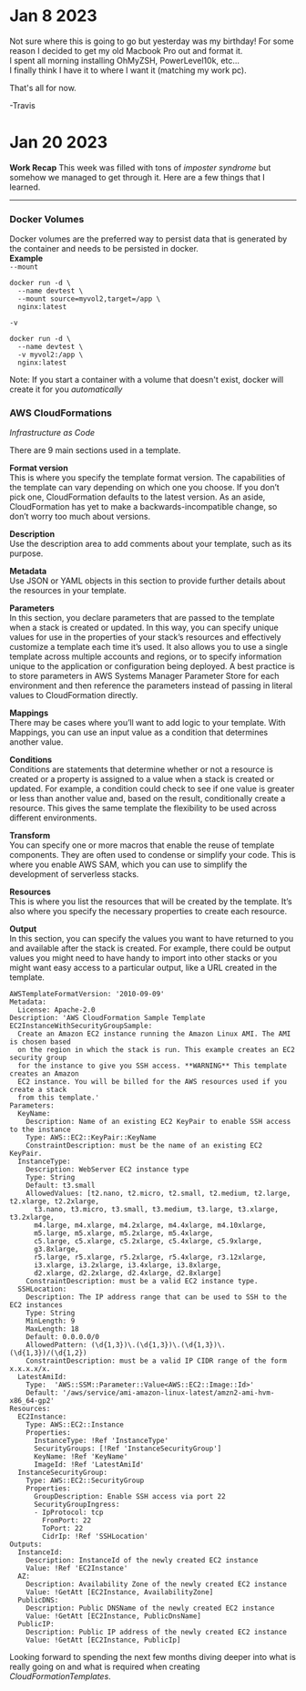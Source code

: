 # Jan 8 2023
Not sure where this is going to go but yesterday was my birthday! For some reason I decided to get my old Macbook Pro out and format it.   
I spent all morning installing OhMyZSH, PowerLevel10k, etc...  
I finally think I have it to where I want it (matching my work pc).

That's all for now.

-Travis

# Jan 20 2023
**Work Recap**
This week was filled with tons of *imposter syndrome* but somehow we managed to get through it. Here are a few things that I learned.  
<hr>

### Docker Volumes
Docker volumes are the preferred way to persist data that is generated by the container and needs to be persisted in docker.  
**Example**   
`--mount`
```
docker run -d \
  --name devtest \
  --mount source=myvol2,target=/app \
  nginx:latest
```
`-v`
```
docker run -d \
  --name devtest \
  -v myvol2:/app \
  nginx:latest
```  
Note: If you start a container with a volume that doesn't exist, docker will create it for you *automatically*  

### AWS CloudFormations
*Infrastructure as Code*

There are 9 main sections used in a template.  

**Format version**  
This is where you specify the template format version. The capabilities of the template can vary depending on which one you choose. If you don’t pick one, CloudFormation defaults to the latest version. As an aside, CloudFormation has yet to make a backwards-incompatible change, so don’t worry too much about versions.

**Description**  
Use the description area to add comments about your template, such as its purpose.

**Metadata**  
Use JSON or YAML objects in this section to provide further details about the resources in your template.

**Parameters**  
In this section, you declare parameters that are passed to the template when a stack is created or updated. In this way, you can specify unique values for use in the properties of your stack’s resources and effectively customize a template each time it’s used. It also allows you to use a single template across multiple accounts and regions, or to specify information unique to the application or configuration being deployed. A best practice is to store parameters in AWS Systems Manager Parameter Store for each environment and then reference the parameters instead of passing in literal values to CloudFormation directly.

**Mappings**  
There may be cases where you’ll want to add logic to your template. With Mappings, you can use an input value as a condition that determines another value.

**Conditions**  
Conditions are statements that determine whether or not a resource is created or a property is assigned to a value when a stack is created or updated. For example, a condition could check to see if one value is greater or less than another value and, based on the result, conditionally create a resource. This gives the same template the flexibility to be used across different environments.

**Transform**   
You can specify one or more macros that enable the reuse of template components. They are often used to condense or simplify your code. This is where you enable AWS SAM, which you can use to simplify the development of serverless stacks.

**Resources**  
This is where you list the resources that will be created by the template. It’s also where you specify the necessary properties to create each resource.

**Output**  
In this section, you can specify the values you want to have returned to you and available after the stack is created. For example, there could be output values you might need to have handy to import into other stacks or you might want easy access to a particular output, like a URL created in the template.


```
AWSTemplateFormatVersion: '2010-09-09'
Metadata:
  License: Apache-2.0
Description: 'AWS CloudFormation Sample Template EC2InstanceWithSecurityGroupSample:
  Create an Amazon EC2 instance running the Amazon Linux AMI. The AMI is chosen based
  on the region in which the stack is run. This example creates an EC2 security group
  for the instance to give you SSH access. **WARNING** This template creates an Amazon
  EC2 instance. You will be billed for the AWS resources used if you create a stack
  from this template.'
Parameters:
  KeyName:
    Description: Name of an existing EC2 KeyPair to enable SSH access to the instance
    Type: AWS::EC2::KeyPair::KeyName
    ConstraintDescription: must be the name of an existing EC2 KeyPair.
  InstanceType:
    Description: WebServer EC2 instance type
    Type: String
    Default: t3.small
    AllowedValues: [t2.nano, t2.micro, t2.small, t2.medium, t2.large, t2.xlarge, t2.2xlarge,
      t3.nano, t3.micro, t3.small, t3.medium, t3.large, t3.xlarge, t3.2xlarge,
      m4.large, m4.xlarge, m4.2xlarge, m4.4xlarge, m4.10xlarge,
      m5.large, m5.xlarge, m5.2xlarge, m5.4xlarge,
      c5.large, c5.xlarge, c5.2xlarge, c5.4xlarge, c5.9xlarge,
      g3.8xlarge,
      r5.large, r5.xlarge, r5.2xlarge, r5.4xlarge, r3.12xlarge,
      i3.xlarge, i3.2xlarge, i3.4xlarge, i3.8xlarge,
      d2.xlarge, d2.2xlarge, d2.4xlarge, d2.8xlarge]
    ConstraintDescription: must be a valid EC2 instance type.
  SSHLocation:
    Description: The IP address range that can be used to SSH to the EC2 instances
    Type: String
    MinLength: 9
    MaxLength: 18
    Default: 0.0.0.0/0
    AllowedPattern: (\d{1,3})\.(\d{1,3})\.(\d{1,3})\.(\d{1,3})/(\d{1,2})
    ConstraintDescription: must be a valid IP CIDR range of the form x.x.x.x/x.
  LatestAmiId:
    Type:  'AWS::SSM::Parameter::Value<AWS::EC2::Image::Id>'
    Default: '/aws/service/ami-amazon-linux-latest/amzn2-ami-hvm-x86_64-gp2'
Resources:
  EC2Instance:
    Type: AWS::EC2::Instance
    Properties:
      InstanceType: !Ref 'InstanceType'
      SecurityGroups: [!Ref 'InstanceSecurityGroup']
      KeyName: !Ref 'KeyName'
      ImageId: !Ref 'LatestAmiId'
  InstanceSecurityGroup:
    Type: AWS::EC2::SecurityGroup
    Properties:
      GroupDescription: Enable SSH access via port 22
      SecurityGroupIngress:
      - IpProtocol: tcp
        FromPort: 22
        ToPort: 22
        CidrIp: !Ref 'SSHLocation'
Outputs:
  InstanceId:
    Description: InstanceId of the newly created EC2 instance
    Value: !Ref 'EC2Instance'
  AZ:
    Description: Availability Zone of the newly created EC2 instance
    Value: !GetAtt [EC2Instance, AvailabilityZone]
  PublicDNS:
    Description: Public DNSName of the newly created EC2 instance
    Value: !GetAtt [EC2Instance, PublicDnsName]
  PublicIP:
    Description: Public IP address of the newly created EC2 instance
    Value: !GetAtt [EC2Instance, PublicIp]
```

Looking forward to spending the next few months diving deeper into what is really going on and what is required when creating *CloudFormationTemplates*.

